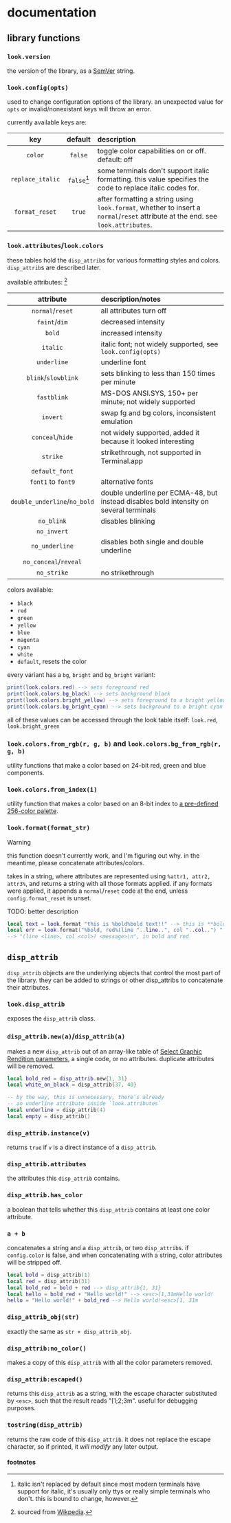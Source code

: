 # documentation

## library functions

### `look.version`

the version of the library, as a [SemVer](https://semver.org/) string.

### `look.config(opts)`

used to change configuration options of the library. an unexpected value for `opts` or invalid/nonexistant keys will throw an error.

currently available keys are:

| key | default | description |
|:---:|:-------:|:------------|
|`color`| `false` | toggle color capabilities on or off. default: off |
| `replace_italic` | `false`[^italic] | some terminals don't support italic formatting. this value specifies the code to replace italic codes for. |
| `format_reset` | `true` | after formatting a string using `look.format`, whether to insert a `normal`/`reset` attribute at the end. see `look.attributes`. |

### `look.attributes`/`look.colors`

these tables hold the `disp_attrib`s for various formatting styles and colors. `disp_attrib`s are described later.

available attributes: [^attribs]

| attribute | description/notes |
|:---------:|:------------|
| `normal`/`reset` | all attributes turn off |
| `faint`/`dim` | decreased intensity |
| `bold` | increased intensity |
| `italic` | italic font; not widely supported, see `look.config(opts)` |
| `underline` | underline font |
| `blink`/`slowblink` | sets blinking to less than 150 times per minute |
| `fastblink` | MS-DOS ANSI.SYS, 150+ per minute; not widely supported |
| `invert` | swap fg and bg colors, inconsistent emulation |
| `conceal`/`hide` | not widely supported, added it because it looked interesting |
| `strike` | strikethrough, not supported in Terminal.app |
| `default_font` | |
| `font1` to `font9` | alternative fonts |
| `double_underline`/`no_bold` | double underline per ECMA-48, but instead disables bold intensity on several terminals |
| `no_blink` | disables blinking |
| `no_invert` | |
| `no_underline` | disables both single and double underline |
| `no_conceal`/`reveal` | |
| `no_strike` | no strikethrough |

colors available:

- `black`
- `red`
- `green`
- `yellow`
- `blue`
- `magenta`
- `cyan`
- `white`
- `default`, resets the color

every variant has a `bg`, `bright` and `bg_bright` variant:
```lua
print(look.colors.red) --> sets foreground red
print(look.colors.bg_black) --> sets background black
print(look.colors.bright_yellow) --> sets foreground to a bright yellow
print(look.colors.bg_bright_cyan) --> sets background to a bright cyan
```

all of these values can be accessed through the look table itself: `look.red`, `look.bright_green`

### `look.colors.from_rgb(r, g, b)` and `look.colors.bg_from_rgb(r, g, b)`

utility functions that make a color based on 24-bit red, green and blue components.

### `look.colors.from_index(i)`

utility function that makes a color based on an 8-bit index to [a pre-defined 256-color palette](https://en.wikipedia.org/wiki/ANSI_escape_code#8-bit).

### `look.format(format_str)`

> [!WARNING]
> this function doesn't currently work, and I'm figuring out why. in the meantime, please concatenate attributes/colors.

takes in a string, where attributes are represented using `%attr1, attr2, attr3%`, and returns a string with all those formats applied. if any formats were applied, it appends a `normal`/`reset` code at the end, unless `config.format_reset` is unset.

TODO: better description

```lua
local text = look.format "this is %bold%bold text!!" --> this is **bold text!!**
local err = look.format("%bold, red%(line "..line..", col "..col..") "..message.."\n")
--> "(line <line>, col <col>) <message>\n", in bold and red
```

## `disp_attrib`

`disp_attrib` objects are the underlying objects that control the most part of the library. they can be added to strings or other disp_attribs to concatenate their attributes.

### `look.disp_attrib`

exposes the `disp_attrib` class.

### `disp_attrib.new(a)`/`disp_attrib(a)`

makes a new `disp_attrib` out of an array-like table of [Select Graphic Rendition parameters](https://en.wikipedia.org/wiki/ANSI_escape_code#SGR_(Select_Graphic_Rendition)_parameters), a single code, or no attributes. duplicate attributes will be removed.

```lua
local bold_red = disp_attrib.new{1, 31}
local white_on_black = disp_attrib{37, 40}

-- by the way, this is unnecessary, there's already
-- an underline attribute inside `look.attributes`
local underline = disp_attrib(4)
local empty = disp_attrib()
```

### `disp_attrib.instance(v)`

returns `true` if `v` is a direct instance of a `disp_attrib`.

### `disp_attrib.attributes`

the attributes this `disp_attrib` contains.

### `disp_attrib.has_color`

a boolean that tells whether this `disp_attrib` contains at least one color attribute.

### `a + b`

concatenates a string and a `disp_attrib`, or two `disp_attrib`s. if `config.color` is false, and when concatenating with a string, color attributes will be stripped off.

```lua
local bold = disp_attrib(1)
local red = disp_attrib(31)
local bold_red = bold + red --> disp_attrib{1, 31}
local hello = bold_red + "Hello world!" --> <esc>[1,31mHello world!
hello = "Hello world!" + bold_red --> Hello world!<esc>[1, 31m
```

### `disp_attrib_obj(str)`

exactly the same as `str + disp_attrib_obj`.

### `disp_attrib:no_color()`

makes a copy of this `disp_attrib` with all the color parameters removed.

### `disp_attrib:escaped()`

returns this `disp_attrib` as a string, with the escape character substituted by `<esc>`,
such that the result reads "<esc>[1;2;3m". useful for debugging purposes.

### `tostring(disp_attrib)`

returns the raw code of this `disp_attrib`. it does not replace the escape character,
so if printed, it *will modify* any later output.

#### footnotes

[^italic]: italic isn't replaced by default since most modern terminals have support for italic, it's usually only ttys or really simple terminals who don't. this is bound to change, however.
[^attribs]: sourced from [Wikpedia](https://en.wikipedia.org/wiki/ANSI_escape_code#SGR_(Select_Graphic_Rendition)_parameters).
